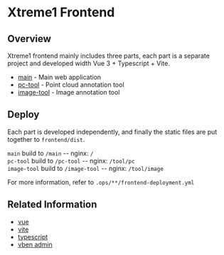 # Xtreme1 Frontend

## Overview

Xtreme1 frontend mainly includes three parts, each part is a separate project and developed width Vue 3 + Typescript + Vite.
- [main](./main/README.md) - Main web application
- [pc-tool](./pc-tool/README.md) - Point cloud annotation tool
- [image-tool](./image-tool/README.md) - Image annotation tool


## Deploy

Each part is developed independently, and finally the static files are put together to `frontend/dist`.  

`main` build to `/main` -- nginx: `/`    
`pc-tool` build to `/pc-tool` -- nginx: `/tool/pc`  
`image-tool` build to `/image-tool` -- nginx: `/tool/image`  

For more information, refer to `.ops/**/frontend-deployment.yml`

## Related Information
- [vue](https://vuejs.org/)
- [vite](https://vitejs.dev/)
- [typescript](https://www.typescriptlang.org/)
- [vben admin](https://github.com/vbenjs/vue-vben-admin/)